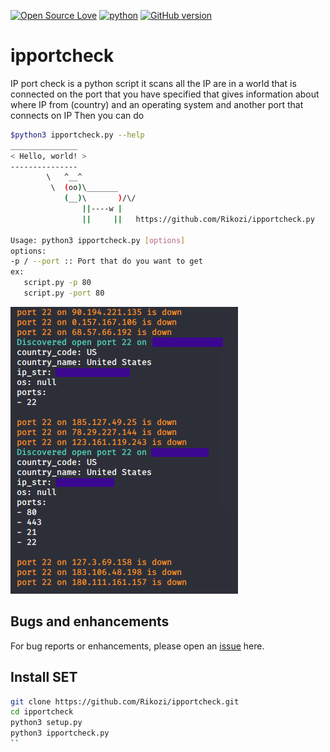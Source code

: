 [![Open Source Love](https://badges.frapsoft.com/os/v1/open-source.svg?v=102)](https://github.com/ellerbrock/open-source-badge/)
[![python](https://img.shields.io/badge/python-3-blue.svg)](https://www.python.org/downloads/)
[![GitHub version](https://d25lcipzij17d.cloudfront.net/badge.svg?id=gh&type=6&v=1.0&x2=0)](http://badge.fury.io/gh/boennemann%2Fbadges)
# ipportcheck
IP port check is a python script it scans all the IP are in a world that is connected on the port that you have specified that gives information about where IP from (country) and an operating system and another port that connects on IP
Then you can do
```bash
$python3 ipportcheck.py --help
_______________
< Hello, world! >
---------------
        \   ^__^
         \  (oo)\_______
            (__)\       )/\/
                ||----w |
                ||     ||   https://github.com/Rikozi/ipportcheck.py

Usage: python3 ipportcheck.py [options]
options:
-p / --port :: Port that do you want to get
ex:
   script.py -p 80
   script.py -port 80
   ```
![alt text](https://raw.githubusercontent.com/Rikozi/ipportcheck/master/example.png?raw=true)

## Bugs and enhancements

For bug reports or enhancements, please open an [issue](https://github.com/Rikozi/ipportcheck/issues) here.
## Install SET

```bash
git clone https://github.com/Rikozi/ipportcheck.git
cd ipportcheck
python3 setup.py
python3 ipportcheck.py
``
